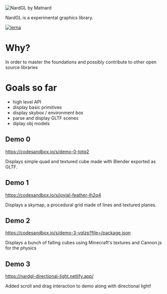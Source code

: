 ![NardGL by Matnard](https://matnard.github.io/NardGL/images/NardGL.png)

NardGL is a experimental graphics library.

[![lerna](https://img.shields.io/badge/maintained%20with-lerna-cc00ff.svg)](https://lerna.js.org/)

# Why?

In order to master the foundations and possibly contribute to other open source libraries

# Goals so far

- high level API
- display basic primitives
- display skybox / environment box
- parse and display GLTF scenes
- diplay obj models

## Demo 0

https://codesandbox.io/s/demo-0-totq2

Displays simple quad and textured cube made with Blender exported as GLTF.

## Demo 1

https://codesandbox.io/s/jovial-feather-lh2q4

Displays a skymap, a procedural grid made of lines and textured planes.

## Demo 2

https://codesandbox.io/s/demo-3-vqlzp?file=/package.json

Displays a bunch of falling cubes using Minecraft's textures and Cannon.js for the physics

## Demo 3

https://nardgl-directional-light.netlify.app/

Added scroll and drag interaction to demo along with directional light!
